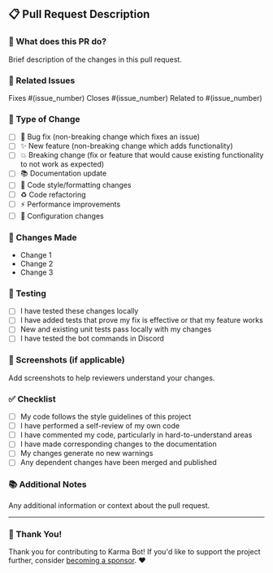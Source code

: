 ## 📋 Pull Request Description

### 🎯 What does this PR do?
Brief description of the changes in this pull request.

### 🔗 Related Issues
Fixes #(issue_number)
Closes #(issue_number)
Related to #(issue_number)

### 🧪 Type of Change
- [ ] 🐛 Bug fix (non-breaking change which fixes an issue)
- [ ] ✨ New feature (non-breaking change which adds functionality)
- [ ] 💥 Breaking change (fix or feature that would cause existing functionality to not work as expected)
- [ ] 📚 Documentation update
- [ ] 🎨 Code style/formatting changes
- [ ] ♻️ Code refactoring
- [ ] ⚡ Performance improvements
- [ ] 🔧 Configuration changes

### 📝 Changes Made
- Change 1
- Change 2
- Change 3

### 🧪 Testing
- [ ] I have tested these changes locally
- [ ] I have added tests that prove my fix is effective or that my feature works
- [ ] New and existing unit tests pass locally with my changes
- [ ] I have tested the bot commands in Discord

### 📸 Screenshots (if applicable)
Add screenshots to help reviewers understand your changes.

### ✅ Checklist
- [ ] My code follows the style guidelines of this project
- [ ] I have performed a self-review of my own code
- [ ] I have commented my code, particularly in hard-to-understand areas
- [ ] I have made corresponding changes to the documentation
- [ ] My changes generate no new warnings
- [ ] Any dependent changes have been merged and published

### 📚 Additional Notes
Any additional information or context about the pull request.

---

### 💖 Thank You!
Thank you for contributing to Karma Bot! If you'd like to support the project further, consider [becoming a sponsor](https://github.com/sponsors/Kiy0w0). ❤️
